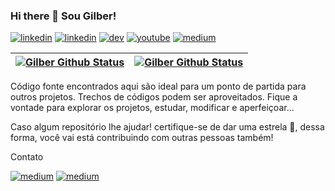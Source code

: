 ### Hi there 👋 Sou Gilber!

[![linkedin](https://img.shields.io/badge/GitHub-100000?style=for-the-badge&logo=github&logoColor=whitee)](https://github.com/gilbercs/gilbercs)
[![linkedin](https://img.shields.io/badge/LinkedIn-0077B5?style=for-the-badge&logo=linkedin&logoColor=white)](https://www.linkedin.com/in/gilbercs)
[![dev](https://img.shields.io/badge/dev.to-0A0A0A?style=for-the-badge&logo=devdotto&logoColor=white)](https://dev.to/gilbercs)
[![youtube](https://img.shields.io/badge/YouTube-FF0000?style=for-the-badge&logo=youtube&logoColor=white)](https://www.youtube.com/@tutorial_code)
[![medium](https://img.shields.io/badge/Medium-12100E?style=for-the-badge&logo=medium&logoColor=white)](https://medium.com/@gilbercs)

| <a href="https://github.com/gilbercs/gilbercs"><img align="center" src="https://github-readme-stats.vercel.app/api?username=gilbercs&show_icons=true&include_all_commits=true&hide_border=true" alt="Gilber Github Status"/></a> | <a href="https://github.com/gilbercs/gilbercs"><img align="center" src="https://github-readme-stats.vercel.app/api/top-langs/?username=gilbercs&hide_border=true" alt="Gilber Github Status"/></a> |
| ----------- | -------------- |

Código fonte encontrados aqui são ideal para um ponto de partida para outros projetos. Trechos de códigos podem ser aproveitados. Fique a vontade para explorar os projetos, estudar, modificar e aperfeiçoar...


Caso algum repositório lhe ajudar! certifique-se de dar uma estrela 🌟, dessa forma, você vai está contribuindo com outras pessoas também!

Contato

[![medium](https://img.shields.io/badge/WhatsApp-25D366?style=for-the-badge&logo=whatsapp&logoColor=white)](https://api.whatsapp.com/send?phone=92993124740)
[![medium](https://img.shields.io/badge/Telegram-2CA5E0?style=for-the-badge&logo=telegram&logoColor=white)](https://telegram.me/gilbercs)

<!--Top Repositorio
[![Readme Card](https://github-readme-stats.vercel.app/api/pin/?username=gilbercs&repo=cadastroClientes)](https://github.com/anuraghazra/github-readme-stats)
-->

